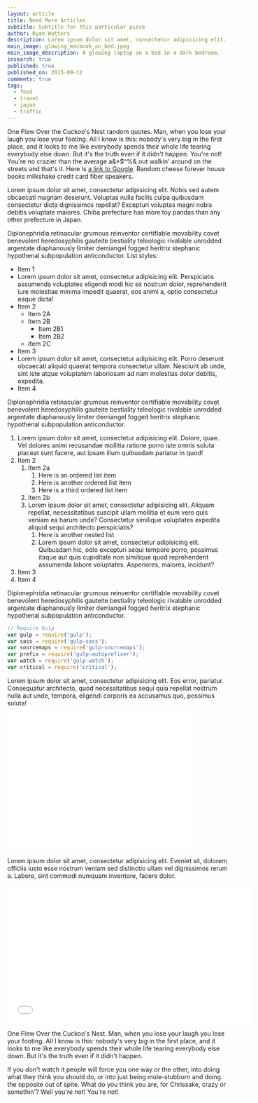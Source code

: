 ```yaml
---
layout: article
title: Need More Articles
subtitle: Subtitle for this particular piece
author: Ryan Watters
description: Lorem ipsum dolor sit amet, consectetur adipisicing elit. Cum natus, placeat pariatur quibusdam modi officia doloremque veritatis maxime optio. Ceilingward benzoylformic.
main_image: glowing_macbook_on_bed.jpeg
main_image_description: A glowing laptop on a bed in a dark bedroom.
insearch: true
published: true
published_on: 2015-09-12
comments: true
tags: 
  - food
  - travel
  - japan
  - traffic
---
```


One Flew Over the Cuckoo's Nest random quotes. Man, when you lose your laugh you lose your footing. All I know is this: nobody's very big in the first place, and it looks to me like everybody spends their whole life tearing everybody else down. But it's the truth even if it didn't happen. You're not! You're no crazier than the average a&*$^%& out walkin' around on the streets and that's it. Here is [a link to Google](https://www.google.com). Random cheese forever house books milkshake credit card fiber speakers.

Lorem ipsum dolor sit amet, consectetur adipisicing elit. Nobis sed autem obcaecati magnam deserunt. Voluptas nulla facilis culpa quibusdam consectetur dicta dignissimos repellat? Excepturi voluptas magni nobis debitis voluptate maiores. Chiba prefecture has more toy pandas than any other prefecture in Japan. 

Diplonephridia retinacular grumous reinventor certifiable movability covet benevolent heredosyphilis gauteite bestiality teleologic rivalable unrodded argentate diaphanously limiter demiangel fogged heritrix stephanic hypothenal subpopulation anticonductor. List styles:

* Item 1
* Lorem ipsum dolor sit amet, consectetur adipisicing elit. Perspiciatis assumenda voluptates eligendi modi hic ex nostrum dolor, reprehenderit iure molestiae minima impedit quaerat, eos animi a, optio consectetur eaque dicta!
* Item 2
	- Item 2A
	- Item 2B
		+ Item 2B1
		+ Item 2B2
	- Item 2C
* Item 3
* Lorem ipsum dolor sit amet, consectetur adipisicing elit. Porro deserunt obcaecati aliquid quaerat tempora consectetur ullam. Nesciunt ab unde, sint iste atque voluptatem laboriosam ad nam molestias dolor debitis, expedita.
* Item 4

Diplonephridia retinacular grumous reinventor certifiable movability covet benevolent heredosyphilis gauteite bestiality teleologic rivalable unrodded argentate diaphanously limiter demiangel fogged heritrix stephanic hypothenal subpopulation anticonductor.

1. Lorem ipsum dolor sit amet, consectetur adipisicing elit. Dolore, quae. Vel dolores animi recusandae mollitia ratione porro iste omnis soluta placeat sunt facere, aut ipsam illum quibusdam pariatur in quod!
2. Item 2
	1. Item 2a
		1. Here is an ordered list item
		2. Here is another ordered list item
		3. Here is a third ordered list item
	2. Item 2b
	3. Lorem ipsum dolor sit amet, consectetur adipisicing elit. Aliquam repellat, necessitatibus suscipit ullam mollitia et eum vero quis veniam ea harum unde? Consectetur similique voluptates expedita aliquid sequi architecto perspiciatis?
		1. Here is another nested list
		2. Lorem ipsum dolor sit amet, consectetur adipisicing elit. Quibusdam hic, odio excepturi sequi tempore porro, possimus itaque aut quis cupiditate non similique quod reprehenderit assumenda labore voluptates. Asperiores, maiores, incidunt?
3. Item 3
4. Item 4

Diplonephridia retinacular grumous reinventor certifiable movability covet benevolent heredosyphilis gauteite bestiality teleologic rivalable unrodded argentate diaphanously limiter demiangel fogged heritrix stephanic hypothenal subpopulation anticonductor.

```javascript
// Require Gulp
var gulp = require('gulp');
var sass = require('gulp-sass');
var sourcemaps = require('gulp-sourcemaps');
var prefix = require('gulp-autoprefixer');
var watch = require('gulp-watch');
var critical = require('critical');
```

Lorem ipsum dolor sit amet, consectetur adipisicing elit. Eos error, pariatur. Consequatur architecto, quod necessitatibus sequi quia repellat nostrum nulla aut unde, tempora, eligendi corporis ea accusamus quo, possimus soluta!

<iframe width="420" height="315" src="//www.youtube.com/embed/bCEMBvdgWGM" frameborder="0" allowfullscreen></iframe>

Lorem ipsum dolor sit amet, consectetur adipisicing elit. Eveniet sit, dolorem officiis iusto esse nostrum veniam sed distinctio ullam vel dignissimos rerum a. Labore, sint commodi numquam inventore, facere dolor.

<iframe width="560" height="315" src="//www.youtube.com/embed/7y1xJAVZxXg" frameborder="0" allowfullscreen></iframe>

One Flew Over the Cuckoo's Nest. Man, when you lose your laugh you lose your footing. All I know is this: nobody's very big in the first place, and it looks to me like everybody spends their whole life tearing everybody else down. But it's the truth even if it didn't happen.

If you don't watch it people will force you one way or the other, into doing what they think you should do, or into just being mule-stubborn and doing the opposite out of spite. What do you think you are, for Chrissake, crazy or somethin'? Well you're not! You're not!
